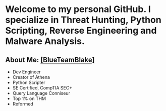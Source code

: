 # Welcome to my personal GitHub. I specialize in Threat Hunting, Python Scripting, Reverse Engineering and Malware Analysis.

## About Me: [[BlueTeamBlake]](https://www.blueteamblake.com) 

- Dev Engineer
- Creator of Athena
- Python Scripter
- SE Certified, CompTIA SEC+
- Query Language Conniseur
- Top 1% on THM
- Reformed

